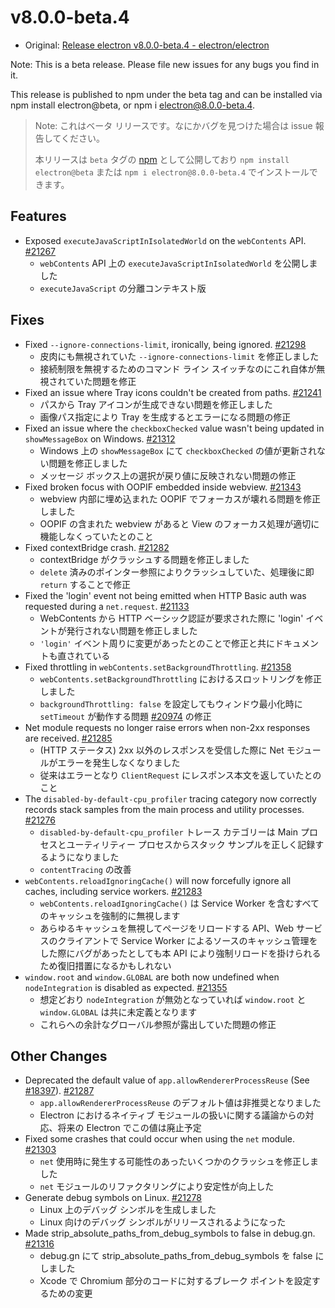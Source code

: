 # v8.0.0-beta.4

- Original: [Release electron v8.0.0-beta.4 - electron/electron](https://github.com/electron/electron/releases/tag/v8.0.0-beta.4)

Note: This is a beta release. Please file new issues for any bugs you find in it.

This release is published to npm under the beta tag and can be installed via npm install electron@beta, or npm i electron@8.0.0-beta.4.

> Note: これはベータ リリースです。なにかバグを見つけた場合は issue 報告してください。
>
> 本リリースは `beta` タグの [npm](https://www.npmjs.com/package/electron) として公開しており `npm install electron@beta` または `npm i electron@8.0.0-beta.4` でインストールできます。

## Features

- Exposed `executeJavaScriptInIsolatedWorld` on the `webContents` API. [#21267](https://github.com/electron/electron/pull/21267)
  - `webContents` API 上の `executeJavaScriptInIsolatedWorld` を公開しました
  - `executeJavaScript` の分離コンテキスト版

## Fixes

- Fixed `--ignore-connections-limit`, ironically, being ignored. [#21298](https://github.com/electron/electron/pull/21298)
  - 皮肉にも無視されていた `--ignore-connections-limit` を修正しました
  - 接続制限を無視するためのコマンド ライン スイッチなのにこれ自体が無視されていた問題を修正
- Fixed an issue where Tray icons couldn't be created from paths. [#21241](https://github.com/electron/electron/pull/21241)
  - パスから Tray アイコンが生成できない問題を修正しました
  - 画像パス指定により Tray を生成するとエラーになる問題の修正
- Fixed an issue where the `checkboxChecked` value wasn't being updated in `showMessageBox` on Windows. [#21312](https://github.com/electron/electron/pull/21312)
  - Windows 上の `showMessageBox` にて `checkboxChecked` の値が更新されない問題を修正しました
  - メッセージ ボックス上の選択が戻り値に反映されない問題の修正
- Fixed broken focus with OOPIF embedded inside webview. [#21343](https://github.com/electron/electron/pull/21343)
  - webview 内部に埋め込まれた OOPIF でフォーカスが壊れる問題を修正しました
  - OOPIF の含まれた webview があると View のフォーカス処理が適切に機能しなくっていたとのこと
- Fixed contextBridge crash. [#21282](https://github.com/electron/electron/pull/21282)
  - contextBridge がクラッシュする問題を修正しました
  - `delete` 済みのポインター参照によりクラッシュしていた、処理後に即 `return` することで修正
- Fixed the 'login' event not being emitted when HTTP Basic auth was requested during a `net.request`. [#21133](https://github.com/electron/electron/pull/21133)
  - WebContents から HTTP ベーシック認証が要求された際に 'login' イベントが発行されない問題を修正しました
  - `'login'` イベント周りに変更があったとのことで修正と共にドキュメントも直されている
- Fixed throttling in `webContents.setBackgroundThrottling`. [#21358](https://github.com/electron/electron/pull/21358)
  - `webContents.setBackgroundThrottling` におけるスロットリングを修正しました
  - `backgroundThrottling: false` を設定してもウィンドウ最小化時に `setTimeout` が動作する問題 [#20974](https://github.com/electron/electron/issues/20974) の修正
- Net module requests no longer raise errors when non-2xx responses are received. [#21285](https://github.com/electron/electron/pull/21285)
  - (HTTP ステータス) 2xx 以外のレスポンスを受信した際に Net モジュールがエラーを発生しなくなりました
  - 従来はエラーとなり `ClientRequest` にレスポンス本文を返していたとのこと
- The `disabled-by-default-cpu_profiler` tracing category now correctly records stack samples from the main process and utility processes. [#21276](https://github.com/electron/electron/pull/21276)
  - `disabled-by-default-cpu_profiler` トレース カテゴリーは Main プロセスとユーティリティー プロセスからスタック サンプルを正しく記録するようになりました
  - `contentTracing` の改善
- `webContents.reloadIgnoringCache()` will now forcefully ignore all caches, including service workers. [#21283](https://github.com/electron/electron/pull/21283)
  - `webContents.reloadIgnoringCache()` は Service Worker を含むすべてのキャッシュを強制的に無視します
  - あらゆるキャッシュを無視してページをリロードする API、Web サービスのクライアントで Service Worker によるソースのキャッシュ管理をした際にバグがあったとしても本 API により強制リロードを掛けられるため復旧措置になるかもしれない
- `window.root` and `window.GLOBAL` are both now undefined when `nodeIntegration` is disabled as expected. [#21355](https://github.com/electron/electron/pull/21355)
  - 想定どおり `nodeIntegration` が無効となっていれば `window.root` と `window.GLOBAL` は共に未定義となります
  - これらへの余計なグローバル参照が露出していた問題の修正

## Other Changes

- Deprecated the default value of `app.allowRendererProcessReuse` (See [#18397](https://github.com/electron/electron/pull/18397)). [#21287](https://github.com/electron/electron/pull/21287)
  - `app.allowRendererProcessReuse` のデフォルト値は非推奨となりました
  - Electron におけるネイティブ モジュールの扱いに関する議論からの対応、将来の Electron でこの値は廃止予定
- Fixed some crashes that could occur when using the `net` module. [#21303](https://github.com/electron/electron/pull/21303)
  - `net` 使用時に発生する可能性のあったいくつかのクラッシュを修正しました
  - `net` モジュールのリファクタリングにより安定性が向上した
- Generate debug symbols on Linux. [#21278](https://github.com/electron/electron/pull/21278)
  - Linux 上のデバッグ シンボルを生成しました
  - Linux 向けのデバッグ シンボルがリリースされるようになった
- Made strip_absolute_paths_from_debug_symbols to false in debug.gn. [#21316](https://github.com/electron/electron/pull/21316)
  - debug.gn にて strip_absolute_paths_from_debug_symbols を false にしました
  - Xcode で Chromium 部分のコードに対するブレーク ポイントを設定するための変更
